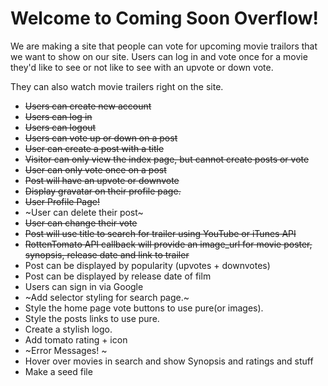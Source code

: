 Welcome to Coming Soon Overflow!
=

We are making a site that people can vote for upcoming movie trailors that we want to show on our site. Users can log in and vote once for a movie they'd like to see or not like to see with an upvote or down vote.

They can also watch movie trailers right on the site.

- ~~Users can create new account~~
- ~~Users can log in~~
- ~~Users can logout~~
- ~~Users can vote up or down on a post~~
- ~~User can create a post with a title~~
- ~~Visitor can only view the index page, but cannot create posts or vote~~
- ~~User can only vote once on a post~~
- ~~Post will have an upvote or downvote~~
- ~~Display gravatar on their profile page.~~
- ~~User Profile Page!~~
- ~User can delete their post~
- ~~User can change their vote~~
- ~~Post will use title to search for trailer using YouTube or iTunes API~~
- ~~RottenTomato API callback will provide an image_url for movie poster, synopsis, release date and link to trailer~~
- Post can be displayed by popularity (upvotes + downvotes) 
- Post can be displayed by release date of film
- Users can sign in via Google
- ~Add selector styling for search page.~
- Style the home page vote buttons to use pure(or images).
- Style the posts links to use pure.
- Create a stylish logo.
- Add tomato rating + icon
- ~Error Messages! ~
- Hover over movies in search and show Synopsis and ratings and stuff 
- Make a seed file